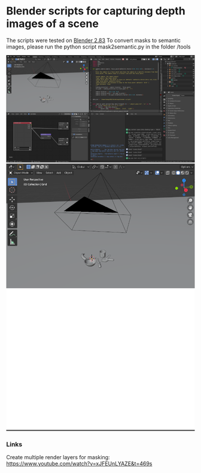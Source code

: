 # Blender scripts for capturing depth images of a scene

The scripts were tested on [Blender 2.83](https://download.blender.org/release/Blender2.83/)
To convert masks to semantic images, please run the python script mask2semantic.py in the folder /tools

<img src="doc/blender.png" width="800" />

<img src="doc/scene.png" width="800" />

<img src="/doc/depth.png" width="800" />

### Links
Create multiple render layers for masking:
https://www.youtube.com/watch?v=xJFEUnLYAZE&t=469s




